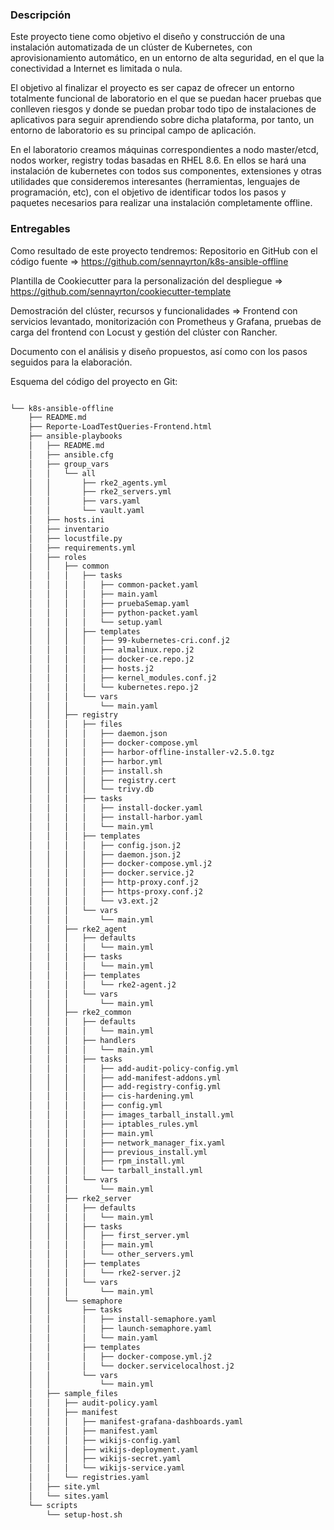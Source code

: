 
### Descripción

Este proyecto tiene como objetivo el diseño y construcción de una instalación automatizada de un clúster de Kubernetes, con aprovisionamiento automático, en un entorno de alta seguridad, en el que la conectividad a Internet es limitada o nula.

El objetivo al finalizar el proyecto es ser capaz de ofrecer un entorno totalmente funcional de laboratorio en el que se puedan hacer pruebas que conlleven riesgos y donde se puedan probar todo tipo de instalaciones de aplicativos para seguir aprendiendo sobre dicha plataforma, por tanto, un entorno de laboratorio es su principal campo de aplicación.

En el laboratorio creamos máquinas correspondientes a nodo master/etcd, nodos worker, registry todas basadas en RHEL 8.6. En ellos se hará una instalación de kubernetes con todos sus componentes, extensiones y otras utilidades que consideremos interesantes (herramientas, lenguajes de programación, etc), con el objetivo de identificar todos los pasos y paquetes necesarios para realizar una instalación completamente offline.

### Entregables
Como resultado de este proyecto tendremos:
Repositorio en GitHub con el código fuente => https://github.com/sennayrton/k8s-ansible-offline


Plantilla de Cookiecutter para la personalización del despliegue => https://github.com/sennayrton/cookiecutter-template


Demostración del clúster, recursos y funcionalidades => Frontend con servicios levantado, monitorización con Prometheus y Grafana, pruebas de carga del frontend con Locust y gestión del clúster con Rancher.


Documento con el análisis y diseño propuestos, así como con los pasos seguidos para la elaboración.




Esquema del código del proyecto en Git:
```bash

└── k8s-ansible-offline
    ├── README.md
    ├── Reporte-LoadTestQueries-Frontend.html
    ├── ansible-playbooks
    │   ├── README.md
    │   ├── ansible.cfg
    │   ├── group_vars
    │   │   └── all
    │   │       ├── rke2_agents.yml
    │   │       ├── rke2_servers.yml
    │   │       ├── vars.yaml
    │   │       └── vault.yaml
    │   ├── hosts.ini
    │   ├── inventario
    │   ├── locustfile.py
    │   ├── requirements.yml
    │   ├── roles
    │   │   ├── common
    │   │   │   ├── tasks
    │   │   │   │   ├── common-packet.yaml
    │   │   │   │   ├── main.yaml
    │   │   │   │   ├── pruebaSemap.yaml
    │   │   │   │   ├── python-packet.yaml
    │   │   │   │   └── setup.yaml
    │   │   │   ├── templates
    │   │   │   │   ├── 99-kubernetes-cri.conf.j2
    │   │   │   │   ├── almalinux.repo.j2
    │   │   │   │   ├── docker-ce.repo.j2
    │   │   │   │   ├── hosts.j2
    │   │   │   │   ├── kernel_modules.conf.j2
    │   │   │   │   └── kubernetes.repo.j2
    │   │   │   └── vars
    │   │   │       └── main.yaml
    │   │   ├── registry
    │   │   │   ├── files
    │   │   │   │   ├── daemon.json
    │   │   │   │   ├── docker-compose.yml
    │   │   │   │   ├── harbor-offline-installer-v2.5.0.tgz
    │   │   │   │   ├── harbor.yml
    │   │   │   │   ├── install.sh
    │   │   │   │   ├── registry.cert
    │   │   │   │   └── trivy.db
    │   │   │   ├── tasks
    │   │   │   │   ├── install-docker.yaml
    │   │   │   │   ├── install-harbor.yaml
    │   │   │   │   └── main.yml
    │   │   │   ├── templates
    │   │   │   │   ├── config.json.j2
    │   │   │   │   ├── daemon.json.j2
    │   │   │   │   ├── docker-compose.yml.j2
    │   │   │   │   ├── docker.service.j2
    │   │   │   │   ├── http-proxy.conf.j2
    │   │   │   │   ├── https-proxy.conf.j2
    │   │   │   │   └── v3.ext.j2
    │   │   │   └── vars
    │   │   │       └── main.yml
    │   │   ├── rke2_agent
    │   │   │   ├── defaults
    │   │   │   │   └── main.yml
    │   │   │   ├── tasks
    │   │   │   │   └── main.yml
    │   │   │   ├── templates
    │   │   │   │   └── rke2-agent.j2
    │   │   │   └── vars
    │   │   │       └── main.yml
    │   │   ├── rke2_common
    │   │   │   ├── defaults
    │   │   │   │   └── main.yml
    │   │   │   ├── handlers
    │   │   │   │   └── main.yml
    │   │   │   ├── tasks
    │   │   │   │   ├── add-audit-policy-config.yml
    │   │   │   │   ├── add-manifest-addons.yml
    │   │   │   │   ├── add-registry-config.yml
    │   │   │   │   ├── cis-hardening.yml
    │   │   │   │   ├── config.yml
    │   │   │   │   ├── images_tarball_install.yml
    │   │   │   │   ├── iptables_rules.yml
    │   │   │   │   ├── main.yml
    │   │   │   │   ├── network_manager_fix.yaml
    │   │   │   │   ├── previous_install.yml
    │   │   │   │   ├── rpm_install.yml
    │   │   │   │   └── tarball_install.yml
    │   │   │   └── vars
    │   │   │       └── main.yml
    │   │   ├── rke2_server
    │   │   │   ├── defaults
    │   │   │   │   └── main.yml
    │   │   │   ├── tasks
    │   │   │   │   ├── first_server.yml
    │   │   │   │   ├── main.yml
    │   │   │   │   └── other_servers.yml
    │   │   │   ├── templates
    │   │   │   │   └── rke2-server.j2
    │   │   │   └── vars
    │   │   │       └── main.yml
    │   │   └── semaphore
    │   │       ├── tasks
    │   │       │   ├── install-semaphore.yaml
    │   │       │   ├── launch-semaphore.yaml
    │   │       │   └── main.yaml
    │   │       ├── templates
    │   │       │   ├── docker-compose.yml.j2
    │   │       │   └── docker.servicelocalhost.j2
    │   │       └── vars
    │   │           └── main.yml
    │   ├── sample_files
    │   │   ├── audit-policy.yaml
    │   │   ├── manifest
    │   │   │   ├── manifest-grafana-dashboards.yaml
    │   │   │   ├── manifest.yaml
    │   │   │   ├── wikijs-config.yaml
    │   │   │   ├── wikijs-deployment.yaml
    │   │   │   ├── wikijs-secret.yaml
    │   │   │   └── wikijs-service.yaml
    │   │   └── registries.yaml
    │   ├── site.yml
    │   └── sites.yaml
    └── scripts
        └── setup-host.sh

```
